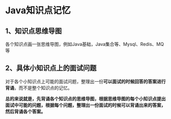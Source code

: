 # Java知识点记忆

## 1、知识点思维导图

各个知识点画一张思维导图，例如Java基础，Java集合等、Mysql、Redis、MQ等

## 2、具体小知识点上的面试问题

对于各个小知识点上可能的面试问题，整理出一份**可以面试的时候回答的答案进行背诵**，而不是整个知识点的记忆。

**总的来说就是，先背诵各个知识点的思维导图，根据思维导图的每个小知识点提出面试中可能的问题，根据每个问题，整理出一份面试的时候可以背诵出来的答案，然后背诵各个答案。**


